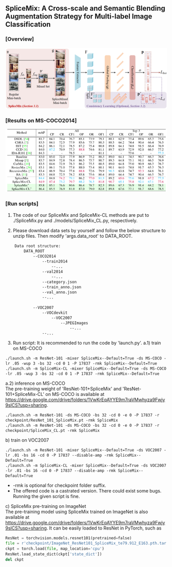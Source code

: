 ## SpliceMix: A Cross-scale and Semantic Blending Augmentation Strategy for Multi-label Image Classification

### [Overview]
![](Etc/overview.png "Overview")

### [Results on MS-COCO2014]
![](Etc/results_coco.png "results")

### [Run scripts]
1. The code of our SpliceMix and SpliceMix-CL methods are put to ./SpliceMix.py and ./models/SpliceMix_CL.py, respectively.

2. Please download data sets by yourself and follow the below structure to unzip files. Then modify 'args.data_root' to DATA_ROOT.
```
    Data root structure:
        DATA_ROOT
            --COCO2014
                --train2014
                    --...
                --val2014
                    --...
                --category.json
                --train_anno.json
                --val_anno.json
                --...

            --VOC2007
                --VOCdevkit
                    --VOC2007
                        --JPEGImages
                            --...
                --...
```

3. Run script:
It is recommended to run the code by 'launch.py'.
a.1) train on MS-COCO
```shell
./launch.sh -m ResNet-101 -mixer SpliceMix--Default=True -ds MS-COCO -lr .05 -wup 3 -bs 32 -cd 0 1 -P 17837 -rmk SpliceMix--Default=True
./launch.sh -m SpliceMix-CL -mixer SpliceMix--Default=True -ds MS-COCO -lr .05 -wup 3 -bs 32 -cd 0 1 -P 17837 -rmk SpliceMix--Default=True
```
a.2) inference on MS-COCO  
     The pre-training weight of 'ResNet-101+SpliceMix' and 'ResNet-101+SpliceMix-CL' on MS-COCO is available at https://drive.google.com/drive/folders/1VwKrEqAYYE9m7raVMwhyza9Fwjy9slCS?usp=sharing.  
```shell  
./launch.sh -m ResNet-101 -ds MS-COCO -bs 32 -cd 0 -e 0 -P 17837 -r checkpoint/ResNet_101_SpliceMix.pt -rmk SpliceMix
./launch.sh -m ResNet-101 -ds MS-COCO -bs 32 -cd 0 -e 0 -P 17837 -r checkpoint/SpliceMix_CL.pt -rmk SpliceMix  
```

b) train on VOC2007  
```
./launch.sh -m ResNet-101 -mixer SpliceMix--Default=True -ds VOC2007 -lr .01 -bs 16 -cd 0 -P 17837 --disable-amp -rmk SpliceMix--Default=True
./launch.sh -m SpliceMix-CL -mixer SpliceMix--Default=True -ds VOC2007 -lr .01 -bs 16 -cd 0 -P 17837 --disable-amp -rmk SpliceMix--Default=True
```

* -rmk is optional for checkpoint folder suffix.  
* The offered code is a castrated version. There could exist some bugs. Running the given script is fine.  

c) SpliceMix pre-training on ImageNet  
   The pre-training model using SpliceMix trained on ImageNet is also available at https://drive.google.com/drive/folders/1VwKrEqAYYE9m7raVMwhyza9Fwjy9slCS?usp=sharing. It can be easily loaded to ResNet in PyTorch, such as   
```python
ResNet = torchvision.models.resnet101(pretrained=false)
file = r'checkpoint/ImageNet_ResNet101_SpliceMix_te79.912_E163.pth.tar'
ckpt = torch.load(file, map_location='cpu')
ResNet.load_state_dict(ckpt['state_dict'])
del ckpt
```
